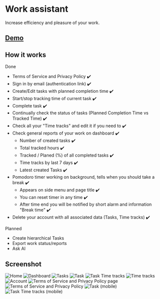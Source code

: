 # Work assistant

Increase efficiency and pleasure of your work.

## [Demo](https://work-assistant-puce.vercel.app/)

## How it works

Done

- Terms of Service and Privacy Policy :heavy_check_mark:
- Sign in by email (authentication link) :heavy_check_mark:
- Create/Edit tasks with planned completion time :heavy_check_mark:
- Start/stop tracking time of current task :heavy_check_mark:
- Complete task :heavy_check_mark:
- Continually check the status of tasks (Planned Completion Time vs Tracked Time) :heavy_check_mark:
- Check all your "Time tracks" and edit it if you need to :heavy_check_mark:
- Check general reports of your work on dashboard :heavy_check_mark:
  - Number of created tasks :heavy_check_mark:
  - Total tracked hours :heavy_check_mark:
  - Tracked / Planed (%) of all completed tasks :heavy_check_mark:
  - Time tracks by last 7 days :heavy_check_mark:
  - Latest created Tasks :heavy_check_mark:
- Pomodoro timer working on background, tells when you should take a break :heavy_check_mark:
  - Appears on side menu and page title :heavy_check_mark:
  - You can reset timer in any time :heavy_check_mark:
  - After time end you will be notified by short alarm and information "Break time" :heavy_check_mark:
- Delete your account with all associated data (Tasks, Time tracks) :heavy_check_mark:

Planned

- Create hierarchical Tasks
- Export work status/reports
- Ask AI

## Screenshot

![Home](screenshots/opengraph-image.png)
![Dashboard](screenshots/dashboard.png)
![Tasks](screenshots/tasks.png)
![Task](screenshots/task.png)
![Task Time tracks](screenshots/task-time-tracks.png)
![Time tracks](screenshots/time-tracks.png)
![Account](screenshots/account.png)
![Terms of Service and Privacy Policy page](screenshots/terms-of-service-page.png)
![Terms of Service and Privacy Policy](screenshots/terms-of-service.png)
![Task (mobile)](screenshots/task-mobile.png)
![Task Time tracks (mobile)](screenshots/task-time-tracks-mobile.png)
